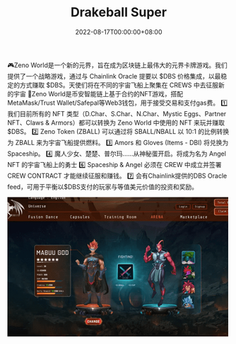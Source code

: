 ﻿---
title: "Drakeball Super"
description: "DrakeBall New World 是在#BSC 上开发的#PlaytoEarn #NFT RPG，通过#zerofee 加入前往新行星的旅程并赚取其他代币 xBALL"
date: 2022-08-17T00:00:00+08:00
lastmod: 2022-08-17T00:00:00+08:00
draft: false
authors: ["boogArno"]
featuredImage: "drakeball-super.png"
tags: ["NFT Games","Drakeball Super"]
categories: ["nfts"]
nfts: ["NFT Games"]
blockchain: "BSC"
website: "https://www.cryptodball.io/"
twitter: "https://twitter.com/DrakeballSuper"
discord: "https://discord.gg/ebKaCtcEpw"
telegram: "https://t.me/CryptoDrakeBall"
github: ""
youtube: "https://www.youtube.com/channel/UC_XNPQWHWV4pT_B1oCmQxrQ"
twitch: ""
facebook: ""
instagram: ""
reddit: ""
medium: "https://drakeball-super.medium.com/"
steam: ""
gitbook: ""
googleplay: ""
appstore: ""
status: "Live"
weight: 
lightgallery: true
toc: true
pinned: false
recommend: false
recommend1: false
---
🎮Zeno World是一个新的元界，旨在成为区块链上最伟大的元界卡牌游戏。我们提供了一个战略游戏，通过与 Chainlink Oracle 提要以 $DBS 价格集成，以最稳定的方式赚取 $DBS。天使们将在不同的宇宙飞船上聚集在 CREWS 中去征服新的宇宙
📌Zeno World是币安智能链上基于合约的NFT游戏，搭配MetaMask/Trust Wallet/Safepal等Web3钱包，用于接受交易和支付gas费。
1️⃣ 我们目前所有的 NFT 类型（D.Char、S.Char、N.Char、Mystic Eggs、Partner NFT、Claws & Armors）都可以转换为 Zeno World 中使用的 NFT 来玩并赚取 $DBS。
2️⃣ Zeno Token (ZBALL) 可以通过将 SBALL/NBALL 以 10:1 的比例转换为 ZBALL 来为宇宙飞船提供燃料。
3️⃣ Amors 和 Gloves (Items - DBI) 将兑换为 Spaceship。
4️⃣ 魔人少女、楚楚、普尔玛……从神秘蛋开启。将成为名为 Angel NFT 的宇宙飞船上的勇士
6️⃣ Spaceship & Angel 必须在 CREW 中成立并签署 CREW CONTRACT 才能继续征服和赚钱。
7️⃣ 会有Chainlink提供的DBS Oracle feed，可用于平衡以$DBS支付的玩家与等值美元价值的投资和奖励。

![drakeballsuper-dapp-games-bsc-image1-500x315_4cecc3d08070641e8b1f61b0d0f279d2](drakeballsuper-dapp-games-bsc-image1-500x315_4cecc3d08070641e8b1f61b0d0f279d2.png)